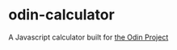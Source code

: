 # odin-calculator
A Javascript calculator built for [the Odin Project](https://www.theodinproject.com/lessons/foundations-calculator)